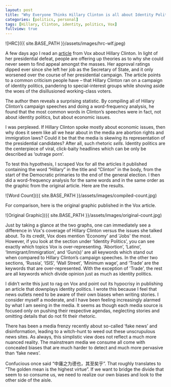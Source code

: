 ```yaml
---
layout: post
title: "Why Everyone Thinks Hillary Clinton is all about Identity Politics"
categories: [politics, personal]
tags: [Hillary, Clinton, identity, politics, Vox]
fullview: true
---
```


<!--<img src="/assets/images/hrc-wlf.jpeg" width="80%">-->
![HRC]({{ site.BASE_PATH }}/assets/images/hrc-wlf.jpeg) 

A few days ago I read an [article](http://www.vox.com/policy-and-politics/2016/12/16/13972394/most-common-words-hillary-clinton-speech) from Vox about Hillary Clinton. In light of her presidential defeat, people are offering up theories as to why she could never seem to find appeal amongst the masses. Her approval ratings dipped ever since she left her job as the Secretary of State, and it only worsened over the course of her presidential campaign. The article points to a common criticism people have – that Hillary Clinton ran on a campaign of identity politics, pandering to special-interest groups while shoving aside the woes of the disillusioned working-class voters. 

The author then reveals a surprising statistic. By compiling all of Hillary Clinton’s campaign speeches and doing a word-frequency analysis, he found that the most common words in Clinton’s speeches were in fact, not about identity politics, but about economic issues.

I was perplexed. If Hillary Clinton spoke mostly about economic issues, then why does it seem like all we hear about in the media are abortion rights and immigration laws? Could it be that the media is skewing its representation of the presidential candidates? After all, such rhetoric _sells_. Identity politics are the centerpiece of viral, click-baity headlines which can be only be described as ‘outrage porn’.

To test this hypothesis, I scraped Vox for all the articles it published containing the word “Hillary” in the title and “Clinton” in the body, from the start of the Democratic primaries to the end of the general election. I then did a word-frequency analysis for the same words and in the same order as the graphic from the original article. Here are the results.

![Word Count]({{ site.BASE_PATH }}/assets/images/compiled-count.jpg) 

For comparison, here is the original graphic published in the Vox article.

![Original Graphic]({{ site.BASE_PATH }}/assets/images/original-count.jpg) 

Just by taking a glance at the two graphs, one can immediately see a difference in Vox's coverage of Hillary Clinton versus the issues she talked about. To its credit, Vox does mention 'Economy' and 'Jobs' the most. However, if you look at the section under ‘Identity Politics’, you can see exactly which topics Vox is over-representing. ‘Abortion’, ‘Latino’, ‘Immigrant/Immigration’, and ‘Gun(s)’ are all keywords which stand out when compared to Hillary Clinton’s campaign speeches. In the other two sections, ‘Russia’, ‘ISIS’, ‘Wall Street’, ‘Minimum wage’, and ‘Trade’ are the keywords that are over-represented. With the exception of 'Trade', the rest are all keywords which divide opinion just as much as identity politics.

I didn’t write this just to rag on Vox and point out its hypocrisy in publishing an article that downplays identity politics. I wrote this because I feel that news outlets need to be aware of their own biases when writing stories. I consider myself a moderate, and I have been feeling increasingly alarmed by what I am seeing in the media. It seems as though each media source is focused only on pushing their respective agendas, neglecting stories and omitting details that do not fit their rhetoric. 

There has been a media frenzy recently about so-called ‘fake news’ and disinformation, leading to a witch-hunt to weed out these unscrupulous news sites. As always, this simplistic view does not reflect a much more nuanced reality. The mainstream media we consume all come with concealed biases that are much harder to detect and much more pervasive than ‘fake news’. 

Confucious once said “中庸之为德也，其至矣乎”. That roughly translates to “The golden mean is the highest virtue”. If we want to bridge the divide that seem to so consume us, we need to realize our own biases and look to the other side of the aisle.